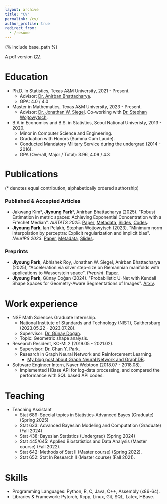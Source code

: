 ```yaml
---
layout: archive
title: "CV"
permalink: /cv/
author_profile: true
redirect_from:
  - /resume
---
```


{% include base_path %}

A pdf version [CV](http://wldyddl5510.github.io/files/cv.pdf).

Education
======
* Ph.D. in Statistics, Texas A&M University, 2021 - Present.
  * Advisor: [Dr. Anirban Bhattacharya](https://sites.google.com/view/anirban-bhattacharya-tamu/).
  * GPA: 4.0 / 4.0
* Master in Mathematics, Texas A&M University, 2023 - Present.
    * Advisor: [Dr. Jonathan W. Siegel](https://jwsiegel2510.github.io/). Co-working with [Dr. Stephan Wojtowytsch](https://www.swojtowytsch.com/).
* B.A in Economics and B.S. in Statistics, Seoul National Univeristy, 2013 - 2020.
  * Minor in Computer Science and Engineering.
  * Graduation with Honors (Summa Cum Laude).
  * Conducted Mandatory Military Service during the undergrad (2014 - 2016).
  * GPA (Overall, Major / Total): 3.96, 4.09 / 4.3
 
Publications
======
(\* denotes equal contribution, alphabetically ordered authorship)
### Published & Accepted Articles
* Jakwang Kim\*, **Jiyoung Park**\*, Anirban Bhattacharya (2025). "Robust Estimation in metric spaces: Achieving Exponential Concentration with a Fr\'echet Median". *AISTATS 2025*. [Paper](https://arxiv.org/abs/2504.14161), [Metadata](https://proceedings.mlr.press/v258/kim25e.html), [Slides](http://wldyddl5510.github.io/files/frechet_median_sildes.pdf), [Codes](https://github.com/wldyddl5510/Frechet_median_of_means/).
* **Jiyoung Park**, Ian Pelakh, Stephan Wojtowytsch (2023). "Minimum norm interpolation by perceptra: Explicit regularization and implicit bias". *NeurIPS 2023*. [Paper](https://arxiv.org/abs/2311.06138), [Metadata](https://openreview.net/forum?id=MlrFYNo1yc), [Slides](http://wldyddl5510.github.io/files/radial_sym_slides.pdf).

### Preprints
* **Jiyoung Park**, Abhishek Roy, Jonathan W. Siegel, Anirban Bhattacharya (2025), "Acceleration via silver step-size on Riemannian manifolds with applications to Wasserstein space". *Preprint*. [Paper](https://arxiv.org/abs/2506.06160).
* **Jiyoung Park**, Günay Doğan (2024). "Probabilistic U-Net with Kendall Shape Spaces for Geometry-Aware Segmentations of Images". [Arxiv](https://arxiv.org/abs/2410.14017).

Work experience
======
* NSF Math Sciences Graduate Internship.
  * National Institute of Standards and Technology (NIST), Gaithersburg (2023.05.22 - 2023.07.28).
  * Supervisor: [Dr. Günay Doğan](http://gunaydogan.info/).
  * Topic: Geometric shape analysis.
* Research Resident, KC-ML2 (2019.05 - 2021.02).
  * Supervisor: [Dr. Chan Y. Park](https://www.linkedin.com/in/chan-youn-park/).
  * Research in Graph Neural Network and Reinforcement Learning. 
    * [My blog post about Graph Neural Network and GraphDB](https://www.kc-ml2.com/posts/blog_GraphDB&GNN).
* Software Engineer Intern, Naver Webtoon (2018.07 - 2018.08).
  * Implemented HBase API for log-data processing, and compared the performance with SQL based API codes.

Teaching
======

* Teaching Assistant
  * Stat 689: Special topics in Statistics-Advanced Bayes (Graduate) (Spring 2025)
  * Stat 633: Advanced Bayesian Modeling and Computation (Graduate) (Fall 2024)
  * Stat 438: Bayesian Statistics (Undergrad) (Spring 2024)
  * Stat 445/645: Applied Biostatistics and Data Analysis (Master course) (Fall 2022).
  * Stat 642: Methods of Stat II (Master course) (Spring 2022).
  * Stat 652: Stat In Research II (Master course) (Fall 2021).
  
Skills
======
* Programming Languages: Python, R, C, Java, C++, Assembly (x86-64).
* Libraries & Framework: Pytorch, Rcpp, Linux, Git, SQL, Latex, HBase.

<!---
Talks
======
  <ul>{% for post in site.talks %}
    {% include archive-single-talk-cv.html %}
  {% endfor %}</ul>
-->
